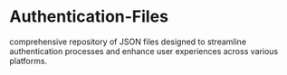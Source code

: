 # Authentication-Files
comprehensive repository of JSON files designed to streamline authentication processes and enhance user experiences across various platforms.
